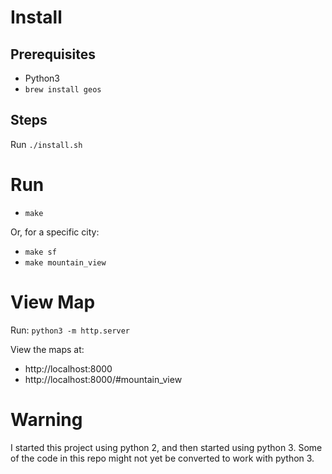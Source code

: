 # Install

## Prerequisites
* Python3
* `brew install geos`

## Steps

Run `./install.sh`

# Run

* `make`

Or, for a specific city:
* `make sf`
* `make mountain_view`

# View Map

Run: `python3 -m http.server`

View the maps at:
* http://localhost:8000
* http://localhost:8000/#mountain_view

# Warning

I started this project using python 2, and then started using python 3. Some of the code in this repo might not yet be converted to work with python 3.
